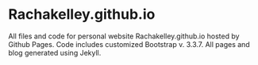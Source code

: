 # Rachakelley.github.io
All files and code for personal website Rachakelley.github.io hosted by Github Pages. Code includes customized Bootstrap v. 3.3.7. All pages and blog generated using Jekyll.
